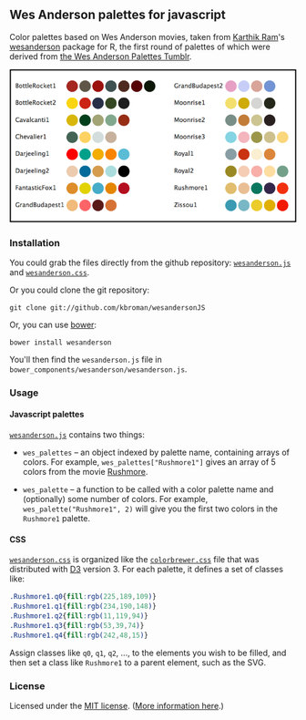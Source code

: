 ## Wes Anderson palettes for javascript

Color palettes based on Wes Anderson movies, taken from
[Karthik Ram](http://inundata.org/)'s
[wesanderson](https://github.com/karthik/wesanderson) package for R,
the first round of palettes of which were derived from
[the Wes Anderson Palettes Tumblr](http://wesandersonpalettes.tumblr.com).

![wes anderson palettes](palettes.png)

### Installation

You could grab the files directly from the github repository:
[`wesanderson.js`](https://raw.githubusercontent.com/kbroman/wesandersonJS/master/wesanderson.js)
and
[`wesanderson.css`](https://raw.githubusercontent.com/kbroman/wesandersonJS/master/wesanderson.css).

Or you could clone the git repository:

```
git clone git://github.com/kbroman/wesandersonJS
```

Or, you can use [bower](http://bower.io/):

```
bower install wesanderson
```

You'll then find the `wesanderson.js` file in
`bower_components/wesanderson/wesanderson.js`.

### Usage

#### Javascript palettes

[`wesanderson.js`](https://github.com/kbroman/wesandersonJS/master/wesanderson.js)
contains two things:

- `wes_palettes` &ndash; an object indexed by palette name, containing
  arrays of colors. For example, `wes_palettes["Rushmore1"]` gives an
  array of 5 colors from the movie
  [Rushmore](http://en.wikipedia.org/wiki/Rushmore_%28film%29).

- `wes_palette` &ndash; a function to be called with a color palette name
  and (optionally) some number of colors. For example,
  `wes_palette("Rushmore1", 2)` will give you the first two colors in
  the `Rushmore1` palette.

#### CSS

[`wesanderson.css`](https://github.com/kbroman/wesandersonJS/master/wesanderson.css)
is organized like the
[`colorbrewer.css`](https://github.com/jeanlauliac/colorbrewer/blob/master/colorbrewer.css)
file that was distributed with [D3](http://d3js.org) version 3. For each palette, it defines a set
of classes like:

```css
.Rushmore1.q0{fill:rgb(225,189,109)}
.Rushmore1.q1{fill:rgb(234,190,148)}
.Rushmore1.q2{fill:rgb(11,119,94)}
.Rushmore1.q3{fill:rgb(53,39,74)}
.Rushmore1.q4{fill:rgb(242,48,15)}
```

Assign classes like `q0`, `q1`, `q2`, ..., to the elements you wish to
be filled, and then set a class like `Rushmore1` to a parent element,
such as the SVG.

### License

Licensed under the [MIT license](License.md). ([More information here](http://en.wikipedia.org/wiki/MIT_License).)
